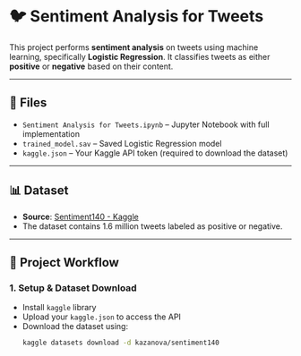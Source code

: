 # 🐦 Sentiment Analysis for Tweets

This project performs **sentiment analysis** on tweets using machine learning, specifically **Logistic Regression**. It classifies tweets as either **positive** or **negative** based on their content.

---

## 📁 Files

- `Sentiment Analysis for Tweets.ipynb` – Jupyter Notebook with full implementation
- `trained_model.sav` – Saved Logistic Regression model
- `kaggle.json` – Your Kaggle API token (required to download the dataset)

---

## 📊 Dataset

- **Source**: [Sentiment140 - Kaggle](https://www.kaggle.com/datasets/kazanova/sentiment140)
- The dataset contains 1.6 million tweets labeled as positive or negative.

---

## 🔧 Project Workflow

### 1. **Setup & Dataset Download**
- Install `kaggle` library
- Upload your `kaggle.json` to access the API
- Download the dataset using:
  ```bash
  kaggle datasets download -d kazanova/sentiment140
